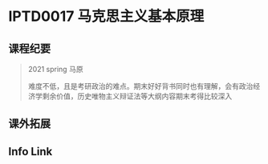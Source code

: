 
# IPTD0017 马克思主义基本原理


## 课程纪要
> 2021 spring 马原
> 
> 难度不低，且是考研政治的难点。期末好好背书同时也有理解，会有政治经济学剩余价值，历史唯物主义辩证法等大纲内容期末考得比较深入
> 

## 课外拓展


## Info Link

